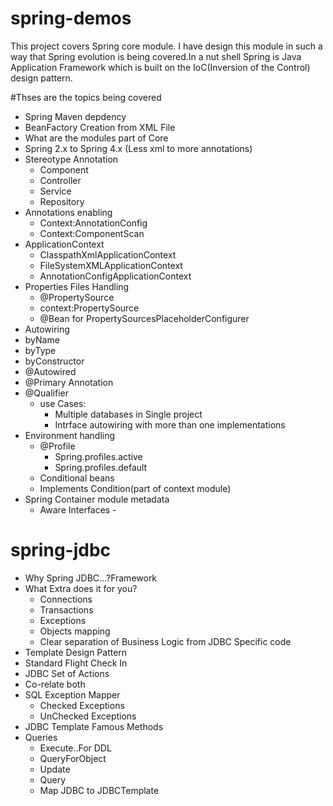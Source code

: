 # spring-demos
This project covers Spring core module. I have design this module in such a way that Spring evolution is being covered.In a nut shell  Spring is Java Application Framework which is built on the IoC(Inversion of the Control) design pattern.

#Thses are the topics being covered
 - Spring Maven depdency
 - BeanFactory Creation from XML File
 - What are the modules part of Core
 - Spring 2.x to Spring 4.x (Less xml to more annotations)
 - Stereotype Annotation
   - Component
   - Controller
   - Service
   - Repository
 - Annotations enabling
    - Context:AnnotationConfig
    - Context:ComponentScan
 - ApplicationContext
   - ClasspathXmlApplicationContext
   - FileSystemXMLApplicationContext
   - AnnotationConfigApplicationContext
 - Properties Files Handling
     - @PropertySource
     - context:PropertySource
     - @Bean for PropertySourcesPlaceholderConfigurer
 - Autowiring
  - byName
  - byType
  - byConstructor
  - @Autowired
  - @Primary Annotation
  - @Qualifier
    - use Cases:
      - Multiple databases in Single project
      - Intrface autowiring with more than one implementations
 - Environment handling
   - @Profile
      - Spring.profiles.active
      - Spring.profiles.default
   - Conditional beans
    - Implements Condition(part of context module)
 - Spring Container module metadata
    - Aware Interfaces -
    
    
    
# spring-jdbc
 - Why Spring JDBC…?Framework
 - What Extra does it for you?
    - Connections
    - Transactions
    - Exceptions
    - Objects mapping
    - Clear separation of Business Logic from JDBC Specific code
 - Template Design Pattern
 - Standard Flight Check In
 - JDBC Set of Actions
 - Co-relate both
 - SQL Exception Mapper
    - Checked Exceptions
    - UnChecked Exceptions
- JDBC Template Famous Methods
- Queries
   - Execute..For DDL
   - QueryForObject
   - Update
   - Query
   - Map JDBC to JDBCTemplate
   

    
    
   
